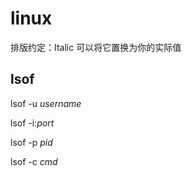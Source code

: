 # linux

排版约定：Italic 可以将它置换为你的实际值

## lsof

lsof -u *username*

lsof -i:*port*

lsof -p *pid*

lsof -c *cmd*

